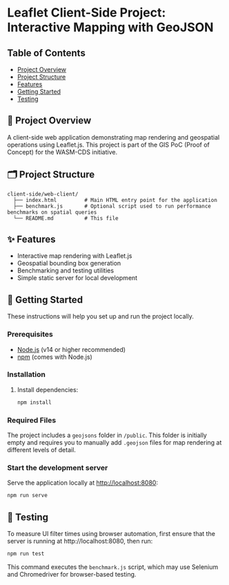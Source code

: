 # Leaflet Client-Side Project: Interactive Mapping with GeoJSON

## Table of Contents

- [Project Overview](#-project-overview)
- [Project Structure](#-project-structure)
- [Features](#-features)
- [Getting Started](#-getting-started)
- [Testing](#-testing)


## 📄 Project Overview

A client-side web application demonstrating map rendering and geospatial operations using Leaflet.js. This project is part of the GIS PoC (Proof of Concept) for the WASM-CDS initiative.


## 🗂 Project Structure

```
client-side/web-client/
  ├── index.html         # Main HTML entry point for the application
  ├── benchmark.js       # Optional script used to run performance benchmarks on spatial queries
  └── README.md          # This file
```

## ✨ Features

- Interactive map rendering with Leaflet.js
- Geospatial bounding box generation
- Benchmarking and testing utilities
- Simple static server for local development

## 🚀 Getting Started

These instructions will help you set up and run the project locally.

### Prerequisites

- [Node.js](https://nodejs.org/) (v14 or higher recommended)
- [npm](https://www.npmjs.com/) (comes with Node.js)

### Installation

1. Install dependencies:

    ```sh
    npm install
    ```

### Required Files

The project includes a `geojsons` folder in `/public`. This folder is initially empty and requires you to manually add `.geojson` files for map rendering at different levels of detail.


### Start the development server

Serve the application locally at [http://localhost:8080](http://localhost:8080):

```sh
npm run serve
```

## 🧪 Testing

To measure UI filter times using browser automation, first ensure that the server is running at http://localhost:8080, then run:

```sh
npm run test
```

This command executes the `benchmark.js` script, which may use Selenium and Chromedriver for browser-based testing.
